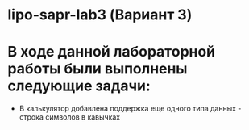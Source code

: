 # lipo-sapr-lab3 (Вариант 3)
# В ходе данной лабораторной работы были выполнены следующие задачи:
* В калькулятор добавлена поддержка еще одного типа данных - строка символов в кавычках
